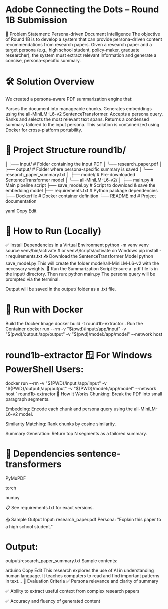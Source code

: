 # Adobe Connecting the Dots – Round 1B Submission
🎯 Problem Statement: Persona-driven Document Intelligence The objective of Round 1B is to develop a system that can provide persona-driven content recommendations from research papers. Given a research paper and a target persona (e.g., high school student, policy-maker, graduate researcher), the system must extract relevant information and generate a concise, persona-specific summary.

# 🛠️ Solution Overview 
We created a persona-aware PDF summarization engine that:

Parses the document into manageable chunks. Generates embeddings using the all-MiniLM-L6-v2 SentenceTransformer. Accepts a persona query. Ranks and selects the most relevant text spans. Returns a condensed summary tailored to the input persona. This solution is containerized using Docker for cross-platform portability.

# 📂 Project Structure round1b/ 
│ ├── input/ # Folder containing the input PDF │ └── research_paper.pdf │ ├── output/ # Folder where persona-specific summary is saved │ └── research_paper_summary.txt │ ├── model/ # Pre-downloaded SentenceTransformer model │ └── all-MiniLM-L6-v2/ │ ├── main.py # Main pipeline script ├── save_model.py # Script to download & save the embedding model ├── requirements.txt # Python package dependencies ├── Dockerfile # Docker container definition └── README.md # Project documentation

yaml Copy Edit

# 🚀 How to Run (Locally)

✅ Install Dependencies in a Virtual Environment python -m venv venv source venv/bin/activate # or venv\Scripts\activate on Windows pip install -r requirements.txt 📥 Download the SentenceTransformer Model python save_model.py This will create the folder model/all-MiniLM-L6-v2 with the necessary weights.
🧪 Run the Summarization Script Ensure a .pdf file is in the input/ directory. Then run: python main.py The persona query will be prompted via the terminal.

Output will be saved in the output/ folder as a .txt file.

# 🐳 Run with Docker

Build the Docker Image docker build -t round1b-extractor . Run the Container docker run --rm
-v "$(pwd)/input:/app/input"
-v "$(pwd)/output:/app/output"
-v "$(pwd)/model:/app/model"
--network host
# round1b-extractor 🪟 For Windows PowerShell Users:

docker run --rm -v "${PWD}/input:/app/input" -v "${PWD}/output:/app/output" -v "${PWD}/model:/app/model" --network host ` round1b-extractor 🧠 How It Works Chunking: Break the PDF into small paragraph segments.

Embedding: Encode each chunk and persona query using the all-MiniLM-L6-v2 model.

Similarity Matching: Rank chunks by cosine similarity.

Summary Generation: Return top N segments as a tailored summary.

# 📌 Dependencies sentence-transformers

PyMuPDF

torch

numpy

📋 See requirements.txt for exact versions.

📥 Sample Output Input: research_paper.pdf Persona: "Explain this paper to a high school student."

# Output:

output/research_paper_summary.txt Sample contents:

arduino Copy Edit This research explores the use of AI in understanding human language. It teaches computers to read and find important patterns in text... 🧪 Evaluation Criteria ✅ Persona relevance and clarity of summary

✅ Ability to extract useful context from complex research papers

✅ Accuracy and fluency of generated content
